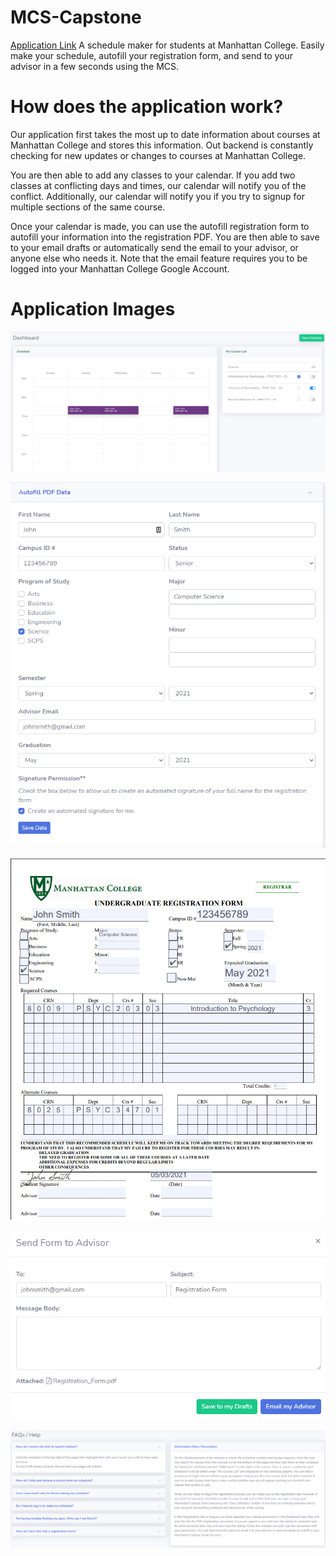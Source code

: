# MCS-Capstone
[Application Link](http://mc-schedulemaker.uc.r.appspot.com/)
A schedule maker for students at Manhattan College. Easily make your schedule, autofill your registration form, and send to your advisor in a few seconds using the MCS. 

# How does the application work?
Our application first takes the most up to date information about courses at Manhattan College and stores this information. Out backend is constantly checking for new updates or changes to courses at Manhattan College. 

You are then able to add any classes to your calendar. If you add two classes at conflicting days and times, our calendar will notify you of the conflict. Additionally, our calendar will notify you if you try to signup for multiple sections of the same course. 

Once your calendar is made, you can use the autofill registration form to autofill your information into the registration PDF. You are then able to save to your email drafts or automatically send the email to your advisor, or anyone else who needs it. Note that the email feature requires you to be logged into your Manhattan College Google Account. 

# Application Images

![MCS Dashboard](https://github.com/scsewbh/Manhattan-College-Scheduler/blob/main/images/dashboard.PNG)


![Autofill Form](https://github.com/scsewbh/Manhattan-College-Scheduler/blob/main/images/autofill.PNG)


![PDF](https://github.com/scsewbh/Manhattan-College-Scheduler/blob/main/images/pdf.PNG)


![Email](https://github.com/scsewbh/Manhattan-College-Scheduler/blob/main/images/email.PNG)


![FAQ](https://github.com/scsewbh/Manhattan-College-Scheduler/blob/main/images/FAQ.PNG)
